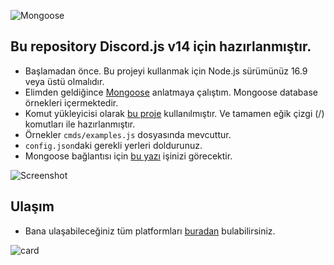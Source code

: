 ![Mongoose](https://cdn.discordapp.com/attachments/801488282999455814/815588807197458462/1614521885177.png)

## Bu repository Discord.js v14 için hazırlanmıştır.
- Başlamadan önce. Bu projeyi kullanmak için Node.js sürümünüz 16.9 veya üstü olmalıdır.
- Elimden geldiğince [Mongoose](https://www.npmjs.com/package/mongoose) anlatmaya çalıştım. Mongoose database örnekleri içermektedir.
- Komut yükleyicisi olarak [bu proje](https://github.com/Vu4ll/slash-handler/) kullanılmıştır. Ve tamamen eğik çizgi (/) komutları ile hazırlanmıştır.
- Örnekler `cmds/examples.js` dosyasında mevcuttur.
- `config.json`daki gerekli yerleri doldurunuz.
- Mongoose bağlantısı için [bu yazı](https://medium.com/@thearkxd/node-js-projeleri-i%C3%A7in-mongodb-atlas-connection-linki-alma-5d955bbe5ae6) işinizi görecektir.

![Screenshot](https://media.discordapp.net/attachments/754389062856474685/1000481069813993584/Screenshot_20220723-221410_Discord.jpg)
## Ulaşım
- Bana ulaşabileceğiniz tüm platformları [buradan](https://vu4ll.ml) bulabilirsiniz.

![card](https://discord.c99.nl/widget/theme-3/269480080823025664.png)
